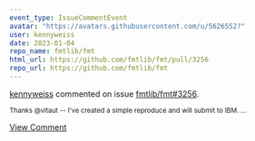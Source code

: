 ```yaml
---
event_type: IssueCommentEvent
avatar: "https://avatars.githubusercontent.com/u/5626552?"
user: kennyweiss
date: 2023-01-04
repo_name: fmtlib/fmt
html_url: https://github.com/fmtlib/fmt/pull/3256
repo_url: https://github.com/fmtlib/fmt
---
```


<a href='https://github.com/kennyweiss' target='_blank'>kennyweiss</a> commented on issue <a href='https://github.com/fmtlib/fmt/pull/3256' target='_blank'>fmtlib/fmt#3256</a>.

<small>Thanks @vitaut -- I've created a simple reproduce and will submit to IBM....</small>

<a href='https://github.com/fmtlib/fmt/pull/3256' target='_blank'>View Comment</a>